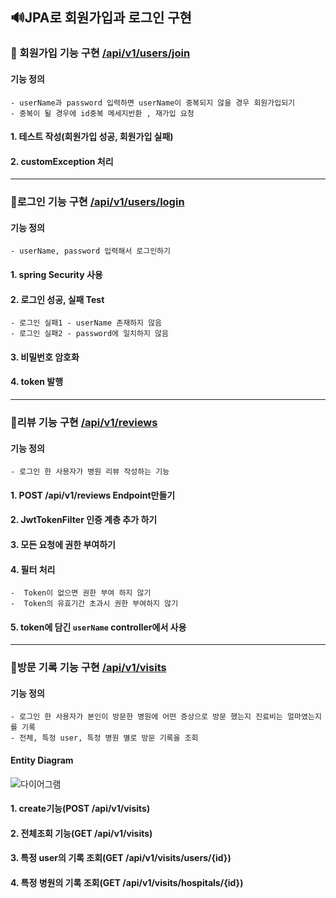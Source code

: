 ## 🔊JPA로 회원가입과 로그인 구현


### 📌 회원가입 기능 구현 [/api/v1/users/join]()
#### 기능 정의 
    - userName과 password 입력하면 userName이 중복되지 않을 경우 회원가입되기
    - 중복이 될 경우에 id중복 메세지반환 , 재가입 요청


#### 1. 테스트 작성(회원가입 성공, 회원가입 실패)
#### 2. customException 처리

***

### 📌로그인 기능 구현 [/api/v1/users/login]()
#### 기능 정의
    - userName, password 입력해서 로그인하기


#### 1. spring Security 사용
#### 2. 로그인 성공, 실패 Test
    - 로그인 실패1 - userName 존재하지 않음
    - 로그인 실패2 - password에 일치하지 않음
#### 3. 비밀번호 암호화
#### 4. token 발행

***

### 📌리뷰 기능 구현 [/api/v1/reviews]()

#### 기능 정의
    - 로그인 한 사용자가 병원 리뷰 작성하는 기능
    

#### 1. POST /api/v1/reviews Endpoint만들기
#### 2. JwtTokenFilter 인증 계층 추가 하기
#### 3. 모든 요청에 권한 부여하기
#### 4. 필터 처리
    -  Token이 없으면 권한 부여 하지 않기
    -  Token의 유효기간 초과시 권한 부여하지 않기
#### 5. token에 담긴 `userName` controller에서 사용 

***

### 📌방문 기록 기능 구현 [/api/v1/visits]()

#### 기능 정의
    - 로그인 한 사용자가 본인이 방문한 병원에 어떤 증상으로 방문 했는지 진료비는 얼마였는지를 기록
    - 전체, 특정 user, 특정 병원 별로 방문 기록을 조회
#### Entity Diagram
![다이어그램](https://user-images.githubusercontent.com/114658792/206088165-2ddadad2-f8ad-491f-867a-5b8a950345ea.png)


#### 1. create기능(POST /api/v1/visits)
#### 2. 전체조회 기능(GET /api/v1/visits)
#### 3. 특정 user의 기록 조회(GET /api/v1/visits/users/{id})
#### 4. 특정 병원의 기록 조회(GET /api/v1/visits/hospitals/{id})

